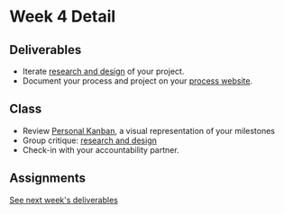 # Week 4 Detail

## Deliverables

* Iterate [research and design](../project\_plan.md) of your project.
* Document your process and project on your [process website](../pre-work/website.md).

## Class

* Review [Personal Kanban](../assignments/personal\_kanban.md), a visual representation of your milestones
* Group critique: [research and design](../project\_plan.md)
* Check-in with your accountability partner.

## Assignments

[See next week's deliverables](week5\_detail.md)
